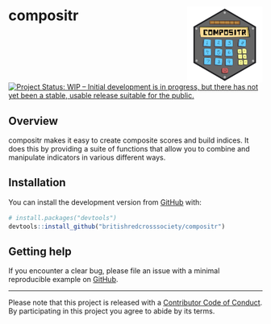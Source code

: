 
<!-- README.md is generated from README.Rmd. Please edit that file -->

# compositr <img src='man/figures/new-logo.png' align="right" height="150" /></a>

<!-- badges: start -->

[![Project Status: WIP – Initial development is in progress, but there
has not yet been a stable, usable release suitable for the
public.](https://www.repostatus.org/badges/latest/wip.svg)](https://www.repostatus.org/#wip)
<!-- badges: end -->

## Overview

compositr makes it easy to create composite scores and build indices. It
does this by providing a suite of functions that allow you to combine
and manipulate indicators in various different ways.

## Installation

You can install the development version from
[GitHub](https://github.com/) with:

``` r
# install.packages("devtools")
devtools::install_github("britishredcrosssociety/compositr")
```

## Getting help

If you encounter a clear bug, please file an issue with a minimal
reproducible example on
[GitHub](https://github.com/britishredcrosssociety/compositr/issues).

------------------------------------------------------------------------

Please note that this project is released with a [Contributor Code of
Conduct](https://www.contributor-covenant.org/version/2/0/code_of_conduct/).
By participating in this project you agree to abide by its terms.
